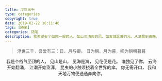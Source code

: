 ```yaml
---
title: 浮世三千
type: categories
copyright: true
date: 2019-02-22 10:11:40
tags: [随笔]
categories: 随笔
description: 我希望有个如你一般的人。如山间清爽的风，如古城温暖的光。从清晨到夜晚，由山野到书房。只要最后是你，就好。
---
```


>浮世三千，吾爱有三：日、月与卿。
日为朝、月为暮，卿为朝朝暮暮
<center>
我是个俗气至顶的人，
见山是山，
见海是海，
见花便是花。  
唯独见了你，  
云海开始翻涌，
江潮开始澎湃，  
昆虫的小触须挠着全世界的痒。  
你无需开口，
我和天地万物便通通奔向你。



</center>

